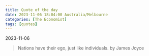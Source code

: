 ```yaml
---
title: Quote of the day
date: 2023-11-06 18:04:00 Australia/Melbourne
categories: [The Economist]
tags: [quotes]
---
```


2023-11-06   
> Nations have their ego, just like individuals. by James Joyce 
